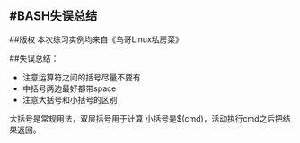 #BASH失误总结
------
##版权
本次练习实例均来自《鸟哥Linux私房菜》

##失误总结：
- 注意运算符之间的括号尽量不要有 
- 中括号两边最好都带space
- 注意大括号和小括号的区别

大括号是常规用法，双层括号用于计算
小括号是$(cmd)，活动执行cmd之后把结果返回。
